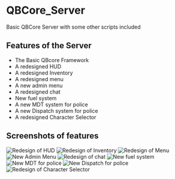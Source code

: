 # QBCore_Server
Basic QBCore Server with some other scripts included 

## Features of the Server
- The Basic QBcore Framework
- A redesigned HUD
- A redesigned Inventory
- A redesigned menu
- A new admin menu 
- A redesigned chat 
- New fuel system
- A new MDT system for police
- A new Dispatch system for police
- A redesigned Character Selector

## Screenshots of features
![Redesign of HUD](https://cdn.discordapp.com/attachments/752250937141362778/1205663331164225577/Screenshot_2024-02-09_235321.png?ex=65d9307a&is=65c6bb7a&hm=0fb417b7f755f72f61eb8a1d854aec62776ec3b9e6f06e836955940fe39d74e2&)
![Redesign of Inventory](https://cdn.discordapp.com/attachments/752250937141362778/1205663330811912213/Screenshot_2024-02-09_235336.png?ex=65d9307a&is=65c6bb7a&hm=87df09b8e0e85d282d433d617db3b2e5f2206133e5d99679e15544f8ebcdd7a5&)
![Redesign of Menu](https://cdn.discordapp.com/attachments/752250937141362778/1205663329838694472/Screenshot_2024-02-09_235446.png?ex=65d93079&is=65c6bb79&hm=ab72fca6520fd8afde6c5e73f53ef2e4206d3a9b3ca81be298cf55744978bfe5&)
![New Admin Menu](https://cdn.discordapp.com/attachments/752250937141362778/1205663330463907961/Screenshot_2024-02-09_235352.png?ex=65d9307a&is=65c6bb7a&hm=469e5a87232e794fe2e62f53cd71a8f96a06c46eba9e33a707b628df09338698&)
![Redesign of chat](https://cdn.discordapp.com/attachments/752250937141362778/1205663330145148958/Screenshot_2024-02-09_235408.png?ex=65d9307a&is=65c6bb7a&hm=d802bfdd9cc61dca5efc0f0588c91e09f9645318d1eb5462b443a48219b8ad92&)
![New fuel system](https://cdn.discordapp.com/attachments/752250937141362778/1205834023423709294/Screenshot_2024-02-10_103735.png?ex=65d9cf72&is=65c75a72&hm=defd0fc3a1de32da69ab213ca5e817d71d92f0e05d27192ae1a675bf80d5a478&)
![New MDT for police](https://cdn.discordapp.com/attachments/752250937141362778/1205834021796585522/Screenshot_2024-02-10_110304.png?ex=65d9cf72&is=65c75a72&hm=0c1e9ca1e830e0d0ee7e526a99b5d72d1849b7b328941c13672f0bacdc17aa7a&)
![New Dispatch for police](https://cdn.discordapp.com/attachments/752250937141362778/1205834022903611412/Screenshot_2024-02-10_110248.png?ex=65d9cf72&is=65c75a72&hm=52b512134cdfb4ab76bde24dbb880a2cfb8e46490d9886a33a34d40c295976aa&)
![Redesign of Character Selector](https://cdn.discordapp.com/attachments/810580508781707324/1205857467427332156/image.png?ex=65d9e547&is=65c77047&hm=28d214dd96edb0913023a84ef6129b41c0bc09943bff7009512613c602964333&)